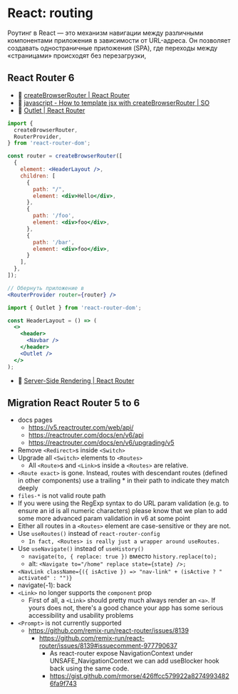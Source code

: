 # React: routing

Роутинг в React — это механизм навигации между различными компонентами приложения в зависимости от URL-адреса. Он позволяет создавать одностраничные приложения (SPA), где переходы между «страницами» происходят без перезагрузки,

## React Router 6

- :beginner: [createBrowserRouter | React Router](https://reactrouter.com/6.30.0/routers/create-browser-router)
- :speech_balloon: [javascript - How to template jsx with createBrowserRouter | SO](https://stackoverflow.com/questions/74168742/how-to-template-jsx-with-createbrowserrouter)
- :beginner: [Outlet | React Router](https://reactrouter.com/6.30.0/components/outlet)

```jsx
import {
  createBrowserRouter,
  RouterProvider,
} from 'react-router-dom';

const router = createBrowserRouter([
  {
    element: <HeaderLayout />,
    children: [
      {
        path: "/",
        element: <div>Hello</div>,
      },
      {
        path: '/foo',
        element: <div>foo</div>,
      },
      {
        path: '/bar',
        element: <div>foo</div>,
      }
    ],
  },
]);

// Обернуть приложение в
<RouterProvider router={router} />
```

```jsx
import { Outlet } from 'react-router-dom';

const HeaderLayout = () => (
  <>
    <header>
      <Navbar />
    </header>
    <Outlet />
  </>
);
```

- :beginner: [Server-Side Rendering | React Router](https://reactrouter.com/6.30.0/guides/ssr)

## Migration React Router 5 to 6

- docs pages
  - https://v5.reactrouter.com/web/api/
  - https://reactrouter.com/docs/en/v6/api
  - https://reactrouter.com/docs/en/v6/upgrading/v5
- Remove `<Redirect>`s inside `<Switch>`
- Upgrade all `<Switch>` elements to `<Routes>`
  - All `<Route>`s and `<Link>`s inside a `<Routes>` are relative.
- `<Route exact>` is gone. Instead, routes with descendant routes (defined in other components) use a trailing * in their path to indicate they match deeply
- `files-*` is not valid route path
-  If you were using the RegExp syntax to do URL param validation (e.g. to ensure an id is all numeric characters) please know that we plan to add some more advanced param validation in v6 at some point
- Either all routes in a `<Routes>` element are case-sensitive or they are not.
- Use `useRoutes()` instead of `react-router-config`
  - `In fact, <Routes> is really just a wrapper around useRoutes.`
- Use `useNavigate()` instead of `useHistory()`
  -  `navigate(to, { replace: true })` вместо `history.replace(to);`
  - alt: `<Navigate to="/home" replace state={state} />;`
- `<NavLink className={({ isActive }) => "nav-link" + (isActive ? " activated" : "")}`
- navigate(-1): back
- `<Link>` no longer supports the `component` prop
  - First of all, a `<Link>` should pretty much always render an `<a>`. If yours does not, there's a good chance your app has some serious accessibility and usability problems
- `<Prompt>` is not currently supported
  - https://github.com/remix-run/react-router/issues/8139
    - https://github.com/remix-run/react-router/issues/8139#issuecomment-977790637
      - As react-router expose NavigationContext under UNSAFE_NavigationContext we can add useBlocker hook back using the same code.
      - https://gist.github.com/rmorse/426ffcc579922a82749934826fa9f743